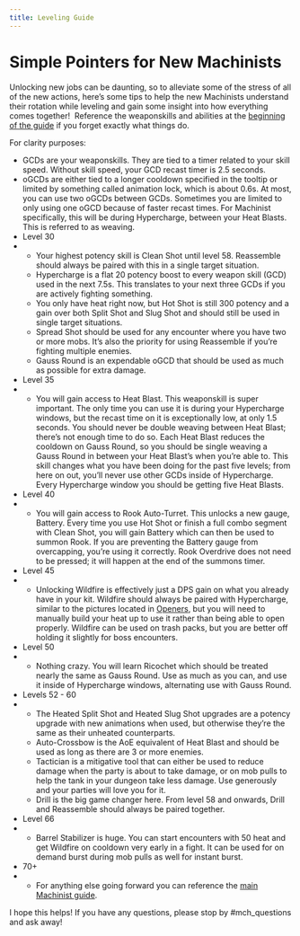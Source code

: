 ```yaml
---
title: Leveling Guide
---
```

# Simple Pointers for New Machinists

Unlocking new jobs can be daunting, so to alleviate some of the stress of all of the new actions, here’s some tips to help the new Machinists understand their rotation while leveling and gain some insight into how everything comes together!  Reference the weaponskills and abilities at the [beginning of the guide](https://guides.xivresources.com/jobs/ranged/machinist/basic-mch-stuff/) if you forget exactly what things do. 

For clarity purposes:

* GCDs are your weaponskills. They are tied to a timer related to your skill speed. Without skill speed, your GCD recast timer is 2.5 seconds.
* oGCDs are either tied to a longer cooldown specified in the tooltip or limited by something called animation lock, which is about 0.6s. At most, you can use two oGCDs between GCDs. Sometimes you are limited to only using one oGCD because of faster recast times. For Machinist specifically, this will be during Hypercharge, between your Heat Blasts. This is referred to as weaving.
* Level 30
* * Your highest potency skill is Clean Shot until level 58. Reassemble should always be paired with this in a single target situation.
  * Hypercharge is a flat 20 potency boost to every weapon skill (GCD) used in the next 7.5s. This translates to your next three GCDs if you are actively fighting something.
  * You only have heat right now, but Hot Shot is still 300 potency and a gain over both Split Shot and Slug Shot and should still be used in single target situations.
  * Spread Shot should be used for any encounter where you have two or more mobs. It’s also the priority for using Reassemble if you’re fighting multiple enemies.
  * Gauss Round is an expendable oGCD that should be used as much as possible for extra damage.
* Level 35
* * You will gain access to Heat Blast. This weaponskill is super important. The only time you can use it is during your Hypercharge windows, but the recast time on it is exceptionally low, at only 1.5 seconds. You should never be double weaving between Heat Blast; there’s not enough time to do so. Each Heat Blast reduces the cooldown on Gauss Round, so you should be single weaving a Gauss Round in between your Heat Blast’s when you’re able to. This skill changes what you have been doing for the past five levels; from here on out, you’ll never use other GCDs inside of Hypercharge. Every Hypercharge window you should be getting five Heat Blasts.
* Level 40
* * You will gain access to Rook Auto-Turret. This unlocks a new gauge, Battery. Every time you use Hot Shot or finish a full combo segment with Clean Shot, you will gain Battery which can then be used to summon Rook. If you are preventing the Battery gauge from overcapping, you’re using it correctly. Rook Overdrive does not need to be pressed; it will happen at the end of the summons timer.
* Level 45
* * Unlocking Wildfire is effectively just a DPS gain on what you already have in your kit. Wildfire should always be paired with Hypercharge, similar to the pictures located in [Openers](https://guides.xivresources.com/jobs/ranged/machinist/openers-and-rotation/), but you will need to manually build your heat up to use it rather than being able to open properly. Wildfire can be used on trash packs, but you are better off holding it slightly for boss encounters.
* Level 50
* * Nothing crazy. You will learn Ricochet which should be treated nearly the same as Gauss Round. Use as much as you can, and use it inside of Hypercharge windows, alternating use with Gauss Round.
* Levels 52 - 60
* * The Heated Split Shot and Heated Slug Shot upgrades are a potency upgrade with new animations when used, but otherwise they’re the same as their unheated counterparts.
  * Auto-Crossbow is the AoE equivalent of Heat Blast and should be used as long as there are 3 or more enemies.
  * Tactician is a mitigative tool that can either be used to reduce damage when the party is about to take damage, or on mob pulls to help the tank in your dungeon take less damage. Use generously and your parties will love you for it.
  * Drill is the big game changer here. From level 58 and onwards, Drill and Reassemble should always be paired together.
* Level 66
* * Barrel Stabilizer is huge. You can start encounters with 50 heat and get Wildfire on cooldown very early in a fight. It can be used for on demand burst during mob pulls as well for instant burst.
* 70+
* * For anything else going forward you can reference the [main Machinist guide](link).

I hope this helps! If you have any questions, please stop by #mch_questions and ask away!